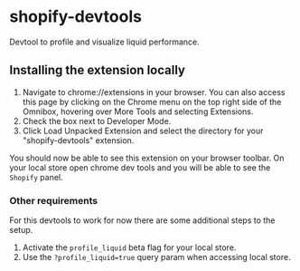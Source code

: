 # shopify-devtools

Devtool to profile and visualize liquid performance.

## Installing the extension locally
1. Navigate to chrome://extensions in your browser. You can also access this page by clicking on the Chrome menu on the top right side of the Omnibox, hovering over More Tools and selecting Extensions.
2. Check the box next to Developer Mode.
3. Click Load Unpacked Extension and select the directory for your "shopify-devtools" extension.

You should now be able to see this extension on your browser toolbar. On your local store open chrome dev tools and you will be able to see the `Shopify` panel.

### Other requirements
For this devtools to work for now there are some additional steps to the setup.
1. Activate the `profile_liquid` beta flag for your local store.
2. Use the `?profile_liquid=true` query param when accessing local store.

